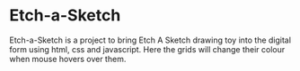 # Etch-a-Sketch
Etch-a-Sketch is a project to bring Etch A Sketch drawing toy into the digital form using html, css and javascript.
Here the grids will change their colour when mouse hovers over them.

